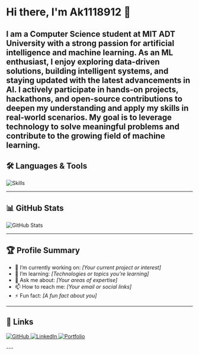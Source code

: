# Hi there, I'm Ak1118912 👋

I am a Computer Science student at MIT ADT University with a strong passion for artificial intelligence and machine learning. As an ML enthusiast, I enjoy exploring data-driven solutions, building intelligent systems, and staying updated with the latest advancements in AI. I actively participate in hands-on projects, hackathons, and open-source contributions to deepen my understanding and apply my skills in real-world scenarios. My goal is to leverage technology to solve meaningful problems and contribute to the growing field of machine learning.
---

## 🛠️ Languages & Tools

<p align="left">
  <img src="https://skillicons.dev/icons?i=py,java,cpp,c,cs,js,html,css,sql,react,nodejs,git,github,linux,unity,flask,keras,jupyter" alt="Skills" />
</p>

---

## 📊 GitHub Stats

<picture>
  <source media="(prefers-color-scheme: dark)" srcset="https://github-readme-stats.vercel.app/api?username=Ak1118912&show_icons=true&theme=github_dark" />
  <source media="(prefers-color-scheme: light)" srcset="https://github-readme-stats.vercel.app/api?username=Ak1118912&show_icons=true&theme=default" />
  <img alt="GitHub Stats" src="https://github-readme-stats.vercel.app/api?username=Ak1118912&show_icons=true" />
</picture>

---

## 🏆 Profile Summary

- 🔭 I’m currently working on: *[Your current project or interest]*
- 🌱 I’m learning: *[Technologies or topics you’re learning]*
- 💬 Ask me about: *[Your areas of expertise]*
- 📫 How to reach me: *[Your email or social links]*
- ⚡ Fun fact: *[A fun fact about you]*

---

## 🔗 Links

<p align="left"> <a href="https://github.com/Ak1118912?tab=repositories" target="_blank"> <img src="https://img.shields.io/badge/GitHub-100000?style=for-the-badge&logo=github&logoColor=white" alt="GitHub"/> </a> <a href="https://www.linkedin.com/in/your-linkedin" target="_blank"> <img src="https://img.shields.io/badge/LinkedIn-0A66C2?style=for-the-badge&logo=linkedin&logoColor=white" alt="LinkedIn"/> </a> <a href="https://your-website.com" target="_blank"> <img src="https://img.shields.io/badge/Portfolio-222222?style=for-the-badge&logo=about.me&logoColor=white" alt="Portfolio"/> </a> </p>
---

<!-- 
Skill icons powered by https://skillicons.dev [1][4]
GitHub stats generated by https://github.com/anuraghazra/github-readme-stats [6]
Markdown badges and logos available at https://github.com/Ileriayo/markdown-badges and https://github.com/yurijserrano/Github-Profile-Readme-Logos [7][8]
-->


<!--
**Ak1118912/Ak1118912** is a ✨ _special_ ✨ repository because its `README.md` (this file) appears on your GitHub profile.

Here are some ideas to get you started:

- 🔭 I’m currently working on ...
- 🌱 I’m currently learning ...
- 👯 I’m looking to collaborate on ...
- 🤔 I’m looking for help with ...
- 💬 Ask me about ...
- 📫 How to reach me: ...
- 😄 Pronouns: ...
- ⚡ Fun fact: ...
-->
